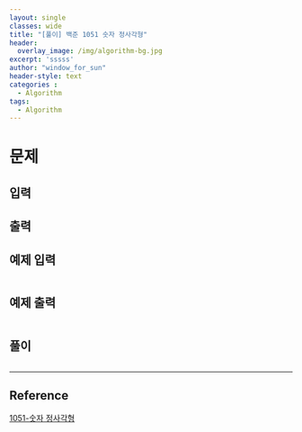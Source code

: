 ```yaml
--- 
layout: single
classes: wide
title: "[풀이] 백준 1051 숫자 정사각형"
header:
  overlay_image: /img/algorithm-bg.jpg
excerpt: 'sssss'
author: "window_for_sun"
header-style: text
categories :
  - Algorithm
tags:
  - Algorithm
---  
```


# 문제

## 입력

## 출력

## 예제 입력

```
```  

## 예제 출력

```
```  

## 풀이

```java
```  

---
## Reference
[1051-숫자 정사각형](https://www.acmicpc.net/problem/1051)  
